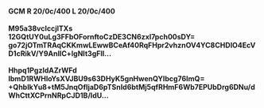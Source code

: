 #### GCM R 20/0c/400 L 20/0c/400
**M95a38vcIccjlTXs**<br/>**12GQtUY0uLg3FFbOFornftoCzDE3CN6zxl7pch00sDY=**<br/>**go72jOTmTRAqCKKmwLEwwBCeAf40RqFHpr2vhznOV4YC8CHDIO4EcVD1cRikV/Y9AnIlC+lgNIt3gFll...**<br/><br/>
**Hhpq1PgzldAZrWFd**<br/>**lbmD1RWHloYsXVJBU9s63DHyK5gnHwenQYlbcg76ImQ=**<br/>**+QhbIkYu8+tM5JnqOfIjaD6pTSnId6btMj5qfRHmF6Wb7EPUbDrg6DNu/dWhCttXCPrnNRpCJD1B/IdU...**